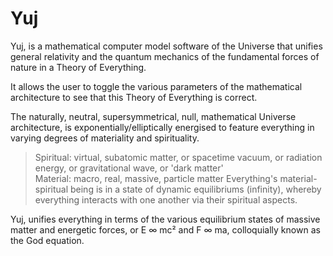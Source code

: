 # Yuj
Yuj, is a mathematical computer model software of the Universe that unifies general relativity and the quantum mechanics of the fundamental forces of nature in a Theory of Everything.   

It allows the user to toggle the various parameters of the mathematical architecture to see that this Theory of Everything is correct.   

The naturally, neutral, supersymmetrical, null, mathematical Universe architecture, is exponentially/elliptically energised to feature everything in varying degrees of materiality and spirituality.   

>Spiritual: virtual, subatomic matter, or spacetime vacuum, or radiation energy, or gravitational wave, or 'dark matter'  
>Material: macro, real, massive, particle matter  Everything's material-spiritual being is in a state of dynamic equilibriums (infinity), whereby everything interacts with one another via their spiritual aspects.  

Yuj, unifies everything in terms of the various equilibrium states of massive matter and energetic forces, or E ∞ mc² and F ∞ ma, colloquially known as the God equation.
